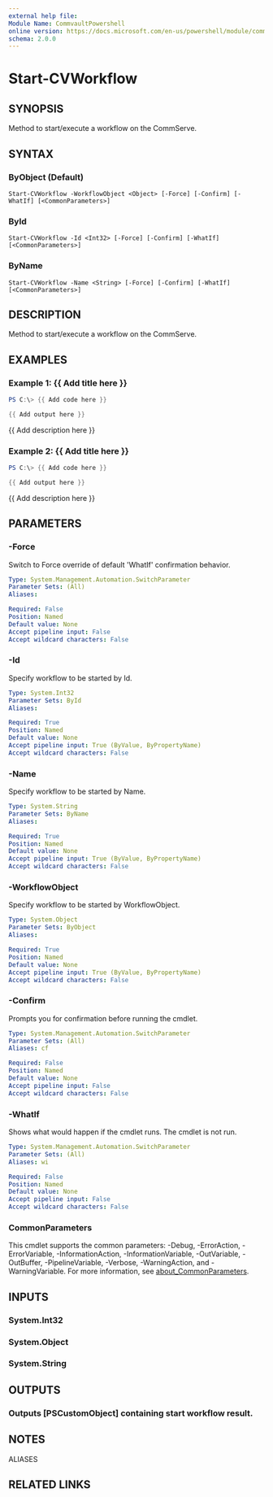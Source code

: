 ```yaml
---
external help file:
Module Name: CommvaultPowershell
online version: https://docs.microsoft.com/en-us/powershell/module/commvaultpowershell/start-cvworkflow
schema: 2.0.0
---
```


# Start-CVWorkflow

## SYNOPSIS
Method to start/execute a workflow on the CommServe.

## SYNTAX

### ByObject (Default)
```
Start-CVWorkflow -WorkflowObject <Object> [-Force] [-Confirm] [-WhatIf] [<CommonParameters>]
```

### ById
```
Start-CVWorkflow -Id <Int32> [-Force] [-Confirm] [-WhatIf] [<CommonParameters>]
```

### ByName
```
Start-CVWorkflow -Name <String> [-Force] [-Confirm] [-WhatIf] [<CommonParameters>]
```

## DESCRIPTION
Method to start/execute a workflow on the CommServe.

## EXAMPLES

### Example 1: {{ Add title here }}
```powershell
PS C:\> {{ Add code here }}

{{ Add output here }}
```

{{ Add description here }}

### Example 2: {{ Add title here }}
```powershell
PS C:\> {{ Add code here }}

{{ Add output here }}
```

{{ Add description here }}

## PARAMETERS

### -Force
Switch to Force override of default 'WhatIf' confirmation behavior.

```yaml
Type: System.Management.Automation.SwitchParameter
Parameter Sets: (All)
Aliases:

Required: False
Position: Named
Default value: None
Accept pipeline input: False
Accept wildcard characters: False
```

### -Id
Specify workflow to be started by Id.

```yaml
Type: System.Int32
Parameter Sets: ById
Aliases:

Required: True
Position: Named
Default value: None
Accept pipeline input: True (ByValue, ByPropertyName)
Accept wildcard characters: False
```

### -Name
Specify workflow to be started by Name.

```yaml
Type: System.String
Parameter Sets: ByName
Aliases:

Required: True
Position: Named
Default value: None
Accept pipeline input: True (ByValue, ByPropertyName)
Accept wildcard characters: False
```

### -WorkflowObject
Specify workflow to be started by WorkflowObject.

```yaml
Type: System.Object
Parameter Sets: ByObject
Aliases:

Required: True
Position: Named
Default value: None
Accept pipeline input: True (ByValue, ByPropertyName)
Accept wildcard characters: False
```

### -Confirm
Prompts you for confirmation before running the cmdlet.

```yaml
Type: System.Management.Automation.SwitchParameter
Parameter Sets: (All)
Aliases: cf

Required: False
Position: Named
Default value: None
Accept pipeline input: False
Accept wildcard characters: False
```

### -WhatIf
Shows what would happen if the cmdlet runs.
The cmdlet is not run.

```yaml
Type: System.Management.Automation.SwitchParameter
Parameter Sets: (All)
Aliases: wi

Required: False
Position: Named
Default value: None
Accept pipeline input: False
Accept wildcard characters: False
```

### CommonParameters
This cmdlet supports the common parameters: -Debug, -ErrorAction, -ErrorVariable, -InformationAction, -InformationVariable, -OutVariable, -OutBuffer, -PipelineVariable, -Verbose, -WarningAction, and -WarningVariable. For more information, see [about_CommonParameters](http://go.microsoft.com/fwlink/?LinkID=113216).

## INPUTS

### System.Int32

### System.Object

### System.String

## OUTPUTS

### Outputs [PSCustomObject] containing start workflow result.

## NOTES

ALIASES

## RELATED LINKS

